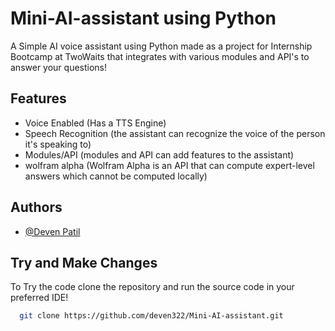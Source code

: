 # Mini-AI-assistant using Python

A Simple AI voice assistant using Python made as a project for Internship Bootcamp at TwoWaits that integrates with various modules and API's to answer your questions!
## Features

- Voice Enabled (Has a TTS Engine)
- Speech Recognition (the assistant can recognize the voice of the person it's speaking to)
- Modules/API (modules and API can add features to the assistant)
- wolfram alpha (Wolfram Alpha is an API that can compute expert-level answers which cannot be computed locally)

## Authors

- [@Deven Patil](https://github.com/deven322)
## Try and Make Changes

To Try the code clone the repository and run the source code in your preferred IDE!

```bash
  git clone https://github.com/deven322/Mini-AI-assistant.git
```
